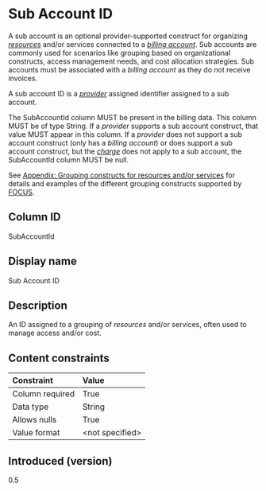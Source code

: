# Sub Account ID

A sub account is an optional provider-supported construct for organizing [*resources*](#glossary:resource) and/or services connected to a [*billing account*](#glossary:billing-account). Sub accounts are commonly used for scenarios like grouping based on organizational constructs, access management needs, and cost allocation strategies. Sub accounts must be associated with a *billing account* as they do not receive invoices.

A sub account ID is a [*provider*](#glossary:provider) assigned identifier assigned to a sub account.

The SubAccountId column MUST be present in the billing data. This column MUST be of type String. If a *provider* supports a sub account construct, that value MUST appear in this column. If a *provider* does not support a sub account construct (only has a *billing account*) or does support a sub account construct, but the [*charge*](#glossary:charge) does not apply to a sub account, the SubAccountId column MUST be null.

See [Appendix: Grouping constructs for resources and/or services](#groupingconstructsforresourcesand/orservices) for details and examples of the different grouping constructs supported by [FOCUS](#glossary:finops-cost-and-usage-specification).

## Column ID

SubAccountId

## Display name

Sub Account ID

## Description

An ID assigned to a grouping of *resources* and/or services, often used to manage access and/or cost.

## Content constraints

|    Constraint   |      Value      |
|:----------------|:----------------|
| Column required | True            |
| Data type       | String          |
| Allows nulls    | True          |
| Value format    | \<not specified> |

## Introduced (version)

0.5
